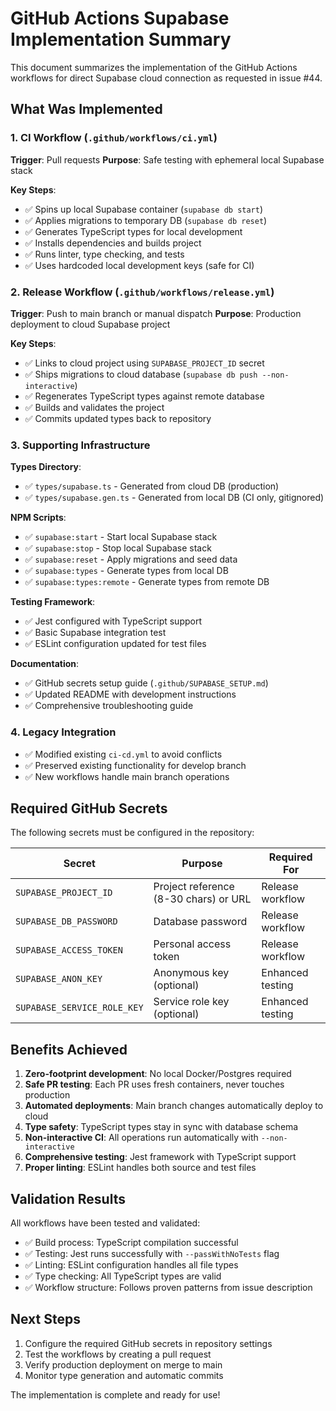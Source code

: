 # GitHub Actions Supabase Implementation Summary

This document summarizes the implementation of the GitHub Actions workflows for direct Supabase cloud connection as requested in issue #44.

## What Was Implemented

### 1. CI Workflow (`.github/workflows/ci.yml`)
**Trigger**: Pull requests
**Purpose**: Safe testing with ephemeral local Supabase stack

**Key Steps**:
- ✅ Spins up local Supabase container (`supabase db start`)
- ✅ Applies migrations to temporary DB (`supabase db reset`)
- ✅ Generates TypeScript types for local development
- ✅ Installs dependencies and builds project
- ✅ Runs linter, type checking, and tests
- ✅ Uses hardcoded local development keys (safe for CI)

### 2. Release Workflow (`.github/workflows/release.yml`)
**Trigger**: Push to main branch or manual dispatch
**Purpose**: Production deployment to cloud Supabase project

**Key Steps**:
- ✅ Links to cloud project using `SUPABASE_PROJECT_ID` secret
- ✅ Ships migrations to cloud database (`supabase db push --non-interactive`)
- ✅ Regenerates TypeScript types against remote database
- ✅ Builds and validates the project
- ✅ Commits updated types back to repository

### 3. Supporting Infrastructure

**Types Directory**:
- ✅ `types/supabase.ts` - Generated from cloud DB (production)
- ✅ `types/supabase.gen.ts` - Generated from local DB (CI only, gitignored)

**NPM Scripts**:
- ✅ `supabase:start` - Start local Supabase stack
- ✅ `supabase:stop` - Stop local Supabase stack
- ✅ `supabase:reset` - Apply migrations and seed data
- ✅ `supabase:types` - Generate types from local DB
- ✅ `supabase:types:remote` - Generate types from remote DB

**Testing Framework**:
- ✅ Jest configured with TypeScript support
- ✅ Basic Supabase integration test
- ✅ ESLint configuration updated for test files

**Documentation**:
- ✅ GitHub secrets setup guide (`.github/SUPABASE_SETUP.md`)
- ✅ Updated README with development instructions
- ✅ Comprehensive troubleshooting guide

### 4. Legacy Integration
- ✅ Modified existing `ci-cd.yml` to avoid conflicts
- ✅ Preserved existing functionality for develop branch
- ✅ New workflows handle main branch operations

## Required GitHub Secrets

The following secrets must be configured in the repository:

| Secret | Purpose | Required For |
|--------|---------|-------------|
| `SUPABASE_PROJECT_ID` | Project reference (8-30 chars) or URL | Release workflow |
| `SUPABASE_DB_PASSWORD` | Database password | Release workflow |
| `SUPABASE_ACCESS_TOKEN` | Personal access token | Release workflow |
| `SUPABASE_ANON_KEY` | Anonymous key (optional) | Enhanced testing |
| `SUPABASE_SERVICE_ROLE_KEY` | Service role key (optional) | Enhanced testing |

## Benefits Achieved

1. **Zero-footprint development**: No local Docker/Postgres required
2. **Safe PR testing**: Each PR uses fresh containers, never touches production
3. **Automated deployments**: Main branch changes automatically deploy to cloud
4. **Type safety**: TypeScript types stay in sync with database schema
5. **Non-interactive CI**: All operations run automatically with `--non-interactive`
6. **Comprehensive testing**: Jest framework with TypeScript support
7. **Proper linting**: ESLint handles both source and test files

## Validation Results

All workflows have been tested and validated:
- ✅ Build process: TypeScript compilation successful
- ✅ Testing: Jest runs successfully with `--passWithNoTests` flag
- ✅ Linting: ESLint configuration handles all file types
- ✅ Type checking: All TypeScript types are valid
- ✅ Workflow structure: Follows proven patterns from issue description

## Next Steps

1. Configure the required GitHub secrets in repository settings
2. Test the workflows by creating a pull request
3. Verify production deployment on merge to main
4. Monitor type generation and automatic commits

The implementation is complete and ready for use!